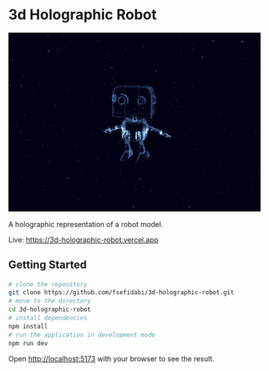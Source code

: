 # 3d Holographic Robot

![screenshot](https://github.com/fsefidabi/3d-holographic-robot/blob/master/static/screenshot.png)

A holographic representation of a robot model.

Live: https://3d-holographic-robot.vercel.app

## Getting Started

```bash
# clone the repository
git clone https://github.com/fsefidabi/3d-holographic-robot.git
# move to the directory
cd 3d-holographic-robot
# install dependencies
npm install
# run the application in development mode
npm run dev
```

Open [http://localhost:5173](http://localhost:5173) with your browser to see the result.

